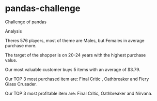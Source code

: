 # pandas-challenge
Challenge of pandas

Analysis

Theres 576 players, most of theme are Males, but Females in average purchase more.

The target of the shopper is on 20-24 years with the highest purchase value.

Our most valuable customer buys 5 items with an average of $3.79.

Our TOP 3 most purchased item are: Final Critic , Oathbreaker and Fiery Glass Crusader.

Our TOP 3 most profitable item are: Final Critic, Oathbreaker and Nirvana.
